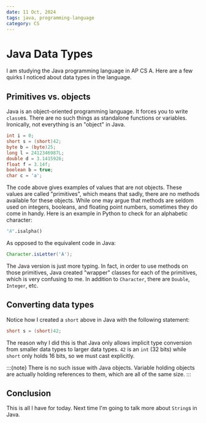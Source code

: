 ```yaml
---
date: 11 Oct, 2024
tags: java, programming-language
category: CS
---
```


# Java Data Types

I am studying the Java programming language in AP CS A. Here are a few quirks I noticed about data
types in the language.

## Primitives vs. objects

Java is an object-oriented programming language. It forces you to write `class`es. There are no
such things as standalone functions or variables. Ironically, not everything is an "object" in Java.

```java
int i = 0;
short s = (short)42;
byte b = (byte)25;
long l = 2412346987L;
double d = 3.1415926;
float f = 3.14f;
boolean b = true;
char c = 'a';
```

The code above gives examples of values that are not objects. These values are called "primitives",
which means that sadly, there are no methods available for these objects. While one may argue that
methods are seldom used on integers, booleans, and floating point numbers, sometimes they do come
in handy. Here is an example in Python to check for an alphabetic character:

```python
"A".isalpha()
```

As opposed to the equivalent code in Java:

```java
Character.isLetter('A');
```

The Java version is just more typing. In fact, in order to use methods on those primitives, Java
created "wrapper" classes for each of the primitives, which is very confusing to me. In addition
to `Character`, there are `Double`, `Integer`, etc.

## Converting data types

Notice how I created a `short` above in Java with the following statement:

```java
short s = (short)42;
```

The reason why I did this is that Java only allows implicit type conversion from smaller data types
to larger data types. `42` is an `int` (32 bits) while `short` only holds 16 bits, so we must cast
explicitly.

:::{note}
There is no such issue with Java objects. Variable holding objects are actually holding references
to them, which are all of the same size.
:::

## Conclusion

This is all I have for today. Next time I'm going to talk more about `String`s in Java.

<script src="https://giscus.app/client.js"
        data-repo="acciochris/acciochris.github.io"
        data-repo-id="R_kgDOKDyTVg"
        data-category="Announcements"
        data-category-id="DIC_kwDOKDyTVs4CYZPy"
        data-mapping="pathname"
        data-strict="0"
        data-reactions-enabled="1"
        data-emit-metadata="0"
        data-input-position="bottom"
        data-theme="preferred_color_scheme"
        data-lang="en"
        data-loading="lazy"
        crossorigin="anonymous"
        async>
</script>
